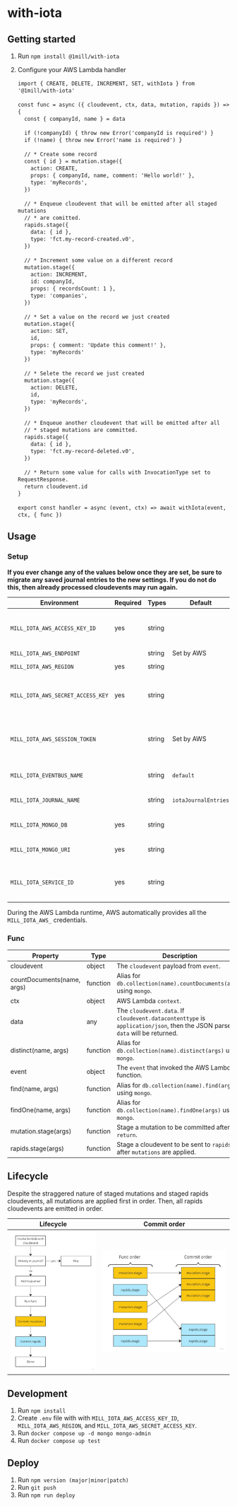# with-iota

## Getting started

1. Run `npm install @1mill/with-iota`
1. Configure your AWS Lambda handler

    ```node
    import { CREATE, DELETE, INCREMENT, SET, withIota } from '@1mill/with-iota'

    const func = async ({ cloudevent, ctx, data, mutation, rapids }) => {
      const { companyId, name } = data

      if (!companyId) { throw new Error('companyId is required') }
      if (!name) { throw new Error('name is required') }

      // * Create some record
      const { id } = mutation.stage({
        action: CREATE,
        props: { companyId, name, comment: 'Hello world!' },
        type: 'myRecords',
      })

      // * Enqueue cloudevent that will be emitted after all staged mutations
      // * are comitted.
      rapids.stage({
        data: { id },
        type: 'fct.my-record-created.v0',
      })

      // * Increment some value on a different record
      mutation.stage({
        action: INCREMENT,
        id: companyId,
        props: { recordsCount: 1 },
        type: 'companies',
      })

      // * Set a value on the record we just created
      mutation.stage({
        action: SET,
        id,
        props: { comment: 'Update this comment!' },
        type: 'myRecords'
      })

      // * Selete the record we just created
      mutation.stage({
        action: DELETE,
        id,
        type: 'myRecords',
      })

      // * Enqueue another cloudevent that will be emitted after all
      // * staged mutations are committed.
      rapids.stage({
        data: { id },
        type: 'fct.my-record-deleted.v0',
      })

      // * Return some value for calls with InvocationType set to RequestResponse.
      return cloudevent.id
    }

    export const handler = async (event, ctx) => await withIota(event, ctx, { func })
    ```

## Usage

### Setup

**If you ever change any of the values below once they are set, be sure to migrate any saved journal entries to the new settings. If you do not do this, then already processed cloudevents may run again.**

| Environment                       | Required | Types  | Default              | Description                                            |
|-----------------------------------|----------|--------|----------------------|--------------------------------------------------------|
| `MILL_IOTA_AWS_ACCESS_KEY_ID`     | yes      | string |                      | AWS Access Key with permissions to AWS EventBridge.    |
| `MILL_IOTA_AWS_ENDPOINT`          |          | string | Set by AWS           |                                                        |
| `MILL_IOTA_AWS_REGION`            | yes      | string |                      | Valid AWS Region.                                      |
| `MILL_IOTA_AWS_SECRET_ACCESS_KEY` | yes      | string |                      | AWS Secret Key with permissions to AWS EventBridge.    |
| `MILL_IOTA_AWS_SESSION_TOKEN`     |          | string | Set by AWS           | AWS Session Token with permissions to AWS EventBridge. |
| `MILL_IOTA_EVENTBUS_NAME`         |          | string | `default`            | Name of the AWS EventBridge.                           |
| `MILL_IOTA_JOURNAL_NAME`          |          | string | `iotaJournalEntries` | Name of the MongoDB collection.                        |
| `MILL_IOTA_MONGO_DB`              | yes      | string |                      | Name of the MongoDB Database.                          |
| `MILL_IOTA_MONGO_URI`             | yes      | string |                      | URI of the MongoDB Cluster.                            |
| `MILL_IOTA_SERVICE_ID`            | yes      | string |                      | Unique name of the service / application itself.       |

During the AWS Lambda runtime, AWS automatically provides all the `MILL_IOTA_AWS_` credentials.

### Func

| Property                   | Type      |Description |
|----------------------------|-----------|------------|
| cloudevent                 | object    | The `cloudevent` payload from `event`. |
| countDocuments(name, args) | function  | Alias for `db.collection(name).countDocuments(args)` using `mongo`. |
| ctx                        | object    | AWS Lambda `context`. |
| data                       | any       | The `cloudevent.data`. If `cloudevent.datacontenttype` is `application/json`, then the JSON parsed `data` will be returned. |
| distinct(name, args)       | function  | Alias for `db.collection(name).distinct(args)` using `mongo`. |
| event                      | object    | The `event` that invoked the AWS Lambda function. |
| find(name, args)           | function  | Alias for `db.collection(name).find(args)` using `mongo`. |
| findOne(name, args)        | function  | Alias for `db.collection(name).findOne(args)` using `mongo`. |
| mutation.stage(args)       | function  | Stage a mutation to be committed after `return`. |
| rapids.stage(args)         | function  | Stage a cloudevent to be sent to `rapids` after `mutations` are applied. |

## Lifecycle

Despite the straggered nature of staged mutations and staged rapids cloudevents, all mutations are applied first in order. Then, all rapids cloudevents are emitted in order.

| Lifecycle | Commit order |
| --- | --- |
| ![Image communicating lifecycle](./images/lifecycle.jpg) | ![Image communicating that all mutations are applied first followed by all rapids cloudevents](./images/commit-order.jpg) |

## Development

1. Run `npm install`
1. Create `.env` file with with `MILL_IOTA_AWS_ACCESS_KEY_ID`, `MILL_IOTA_AWS_REGION`, and `MILL_IOTA_AWS_SECRET_ACCESS_KEY`.
1. Run `docker compose up -d mongo mongo-admin`
1. Run `docker compose up test`

## Deploy

1. Run `npm version (major|minor|patch)`
1. Run `git push`
1. Run `npm run deploy`
